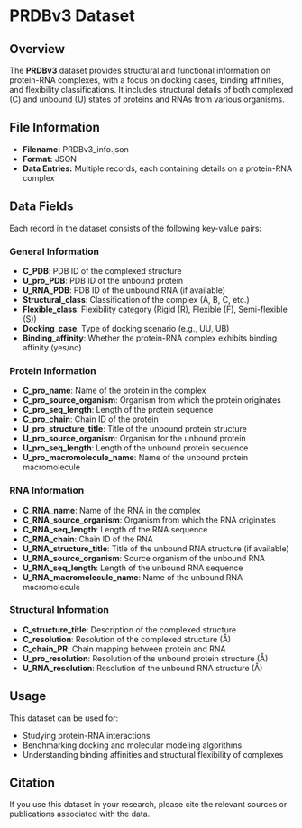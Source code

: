 # PRDBv3 Dataset

## Overview
The **PRDBv3** dataset provides structural and functional information on protein-RNA complexes, with a focus on docking cases, binding affinities, and flexibility classifications. It includes structural details of both complexed (C) and unbound (U) states of proteins and RNAs from various organisms.

## File Information
- **Filename:** PRDBv3_info.json
- **Format:** JSON
- **Data Entries:** Multiple records, each containing details on a protein-RNA complex

## Data Fields
Each record in the dataset consists of the following key-value pairs:

### General Information
- **C_PDB**: PDB ID of the complexed structure
- **U_pro_PDB**: PDB ID of the unbound protein
- **U_RNA_PDB**: PDB ID of the unbound RNA (if available)
- **Structural_class**: Classification of the complex (A, B, C, etc.)
- **Flexible_class**: Flexibility category (Rigid (R), Flexible (F), Semi-flexible (S))
- **Docking_case**: Type of docking scenario (e.g., UU, UB)
- **Binding_affinity**: Whether the protein-RNA complex exhibits binding affinity (yes/no)

### Protein Information
- **C_pro_name**: Name of the protein in the complex
- **C_pro_source_organism**: Organism from which the protein originates
- **C_pro_seq_length**: Length of the protein sequence
- **C_pro_chain**: Chain ID of the protein
- **U_pro_structure_title**: Title of the unbound protein structure
- **U_pro_source_organism**: Organism for the unbound protein
- **U_pro_seq_length**: Length of the unbound protein sequence
- **U_pro_macromolecule_name**: Name of the unbound protein macromolecule

### RNA Information
- **C_RNA_name**: Name of the RNA in the complex
- **C_RNA_source_organism**: Organism from which the RNA originates
- **C_RNA_seq_length**: Length of the RNA sequence
- **C_RNA_chain**: Chain ID of the RNA
- **U_RNA_structure_title**: Title of the unbound RNA structure (if available)
- **U_RNA_source_organism**: Source organism of the unbound RNA
- **U_RNA_seq_length**: Length of the unbound RNA sequence
- **U_RNA_macromolecule_name**: Name of the unbound RNA macromolecule

### Structural Information
- **C_structure_title**: Description of the complexed structure
- **C_resolution**: Resolution of the complexed structure (Å)
- **C_chain_PR**: Chain mapping between protein and RNA
- **U_pro_resolution**: Resolution of the unbound protein structure (Å)
- **U_RNA_resolution**: Resolution of the unbound RNA structure (Å)

## Usage
This dataset can be used for:
- Studying protein-RNA interactions
- Benchmarking docking and molecular modeling algorithms
- Understanding binding affinities and structural flexibility of complexes

## Citation
If you use this dataset in your research, please cite the relevant sources or publications associated with the data.


